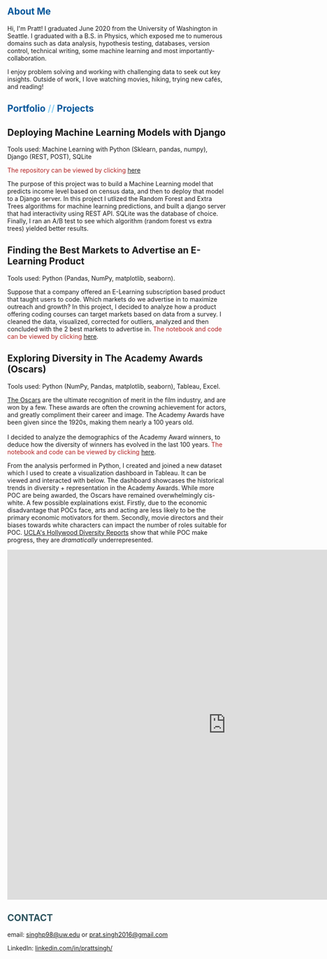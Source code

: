 ##  <span style="color: #01579b;">About Me</span>
Hi, I'm Pratt! I graduated June 2020 from the University of Washington in Seattle. I graduated with a B.S. in Physics, which exposed me to numerous domains such as data analysis, hypothesis testing, databases, version control, technical writing, some machine learning and most importantly- collaboration. <br>

I enjoy problem solving and working with challenging data to seek out key insights. Outside of work, I love watching movies, hiking, trying new cafés, and reading!
##  <span style="color: #01579b;">Portfolio</span> <span style="color: #91d3f5;"> // </span> <span style="color: #01579b;">Projects</span>
## Deploying Machine Learning Models with Django
Tools used: Machine Learning with Python (Sklearn, pandas, numpy), Django (REST, POST), SQLite <br>

<span style="color: #B22222;">The repository can be viewed by clicking </span> [here](https://github.com/pratsingh/ML_Django_Project/blob/main/README.md) <br>

The purpose of this project was to build a Machine Learning model that predicts income level based on census data, and then to deploy that model to a Django server. In this project I utlized the Random Forest and Extra Trees algorithms for machine learning predictions, and built a django server that had interactivity using REST API. SQLite was the database of choice. Finally, I ran an A/B test to see which algorithm (random forest vs extra trees) yielded better results. <br>

## Finding the Best Markets to Advertise an E-Learning Product
Tools used: Python (Pandas, NumPy, matplotlib, seaborn). <br>

Suppose that a company offered an E-Learning subscription based product that taught users to code. Which markets do we advertise in to maximize outreach and growth? In this project, I decided to analyze how a product offering coding courses can target markets based on data from a survey. I cleaned the data, visualized, corrected for outliers, analyzed and then concluded with the 2 best markets to advertise in. <span style="color: #B22222;">The notebook and code can be viewed by clicking</span> [here](https://nbviewer.jupyter.org/github/pratsingh/Markets-to-advertise/blob/master/Markets_To_Advertise_In.ipynb). <br>

## Exploring Diversity in The Academy Awards (Oscars)
Tools used: Python (NumPy, Pandas, matplotlib, seaborn), Tableau, Excel. <br>

[The Oscars](https://www.oscars.org) are the ultimate recognition of merit in the film industry, and are won by a few. These awards are often the crowning achievement for actors, and greatly compliment their career and image. The Academy Awards have been given since the 1920s, making them nearly a 100 years old. <br>
<br>
I decided to analyze the demographics of the Academy Award winners, to deduce how the diversity of winners has evolved in the last 100 years. <span style="color: #B22222;">The notebook and code can be viewed by clicking</span> [here](https://nbviewer.jupyter.org/github/pratsingh/pratsingh.github.io/blob/master/notebooks/Oscars.ipynb). <br>


From the analysis performed in Python, I created and joined a new dataset which I used to create a visualization dashboard in Tableau. It can be viewed and interacted with below. The dashboard showcases the historical trends in diversity + representation in the Academy Awards. While more POC are being awarded, the Oscars have remained overwhelmingly cis-white. A few possible explainations exist. Firstly, due to the economic disadvantage that POCs face, arts and acting are less likely to be the primary economic motivators for them. Secondly, movie directors and their biases towards white characters can impact the number of roles suitable for POC. [UCLA's Hollywood Diversity Reports](https://socialsciences.ucla.edu/wp-content/uploads/2019/02/UCLA-Hollywood-Diversity-Report-2019-2-21-2019.pdf) show that while POC make progress, they are *dramatically* underrepresented. <br>

<iframe seamless frameborder="0" src="https://public.tableau.com/views/Trends_vis/Dashboard1?:embed=yes&:display_count=yes&:showVizHome=no" width = '1000' height = '800' scrolling='yes' ></iframe>    

## <span style="color: #2d545e;">CONTACT</span>
email: singhp98@uw.edu or prat.singh2016@gmail.com <br>

LinkedIn: [linkedin.com/in/prattsingh/](https://www.linkedin.com/in/prattsingh/)
